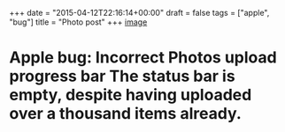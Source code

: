 +++
date = "2015-04-12T22:16:14+00:00"
draft = false
tags = ["apple", "bug"]
title = "Photo post"
+++
[image](/img/2015-04-12-photo-post/7dd127107ecdc5c0c9afb3dfe223d4ce6637ddd508f62b035d7ae096a2858ce9.png)

# Apple bug: Incorrect Photos upload progress bar The status bar is empty, despite having uploaded over a thousand items already.
